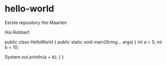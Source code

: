 # hello-world
Eerste repository
Hoi Maarten

Hoi Robbert

public class HelloWorld {
public static void main(String... args) {
int a = 5;
int b = 10;

System.out.println(a + b);
}
}
